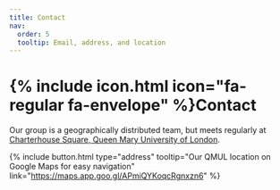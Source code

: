 ```yaml
---
title: Contact
nav:
  order: 5
  tooltip: Email, address, and location
---
```


# {% include icon.html icon="fa-regular fa-envelope" %}Contact

Our group is a geographically distributed team, but meets regularly at [Charterhouse Square, Queen Mary University of London](https://www.qmul.ac.uk/study/explore-our-campuses/charterhouse-square/).

{%
  include button.html
  type="address"
  tooltip="Our QMUL location on Google Maps for easy navigation"
  link="https://maps.app.goo.gl/APmiQYKoqcRgnxzn6"
%}

